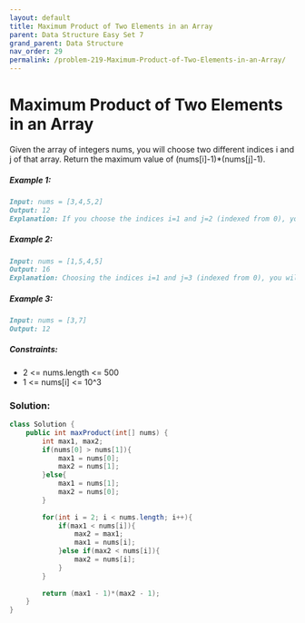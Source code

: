 ```yaml
---
layout: default
title: Maximum Product of Two Elements in an Array
parent: Data Structure Easy Set 7
grand_parent: Data Structure
nav_order: 29
permalink: /problem-219-Maximum-Product-of-Two-Elements-in-an-Array/
---
```

# Maximum Product of Two Elements in an Array
Given the array of integers nums, you will choose two different indices i and j of that array. Return the maximum value of (nums[i]-1)*(nums[j]-1).

##### Example 1:
```markdown
Input: nums = [3,4,5,2]
Output: 12
Explanation: If you choose the indices i=1 and j=2 (indexed from 0), you will get the maximum value, that is, (nums[1]-1)*(nums[2]-1) = (4-1)*(5-1) = 3*4 = 12.
```
##### Example 2:
```markdown
Input: nums = [1,5,4,5]
Output: 16
Explanation: Choosing the indices i=1 and j=3 (indexed from 0), you will get the maximum value of (5-1)*(5-1) = 16.
```
##### Example 3:
```markdown
Input: nums = [3,7]
Output: 12
```
##### Constraints:
* 2 <= nums.length <= 500
* 1 <= nums[i] <= 10^3

### Solution:
```java
class Solution {
    public int maxProduct(int[] nums) {
        int max1, max2;
        if(nums[0] > nums[1]){
            max1 = nums[0];
            max2 = nums[1];
        }else{
            max1 = nums[1];
            max2 = nums[0];
        }
        
        for(int i = 2; i < nums.length; i++){
            if(max1 < nums[i]){
                max2 = max1;
                max1 = nums[i];
            }else if(max2 < nums[i]){
                max2 = nums[i];
            }
        }
        
        return (max1 - 1)*(max2 - 1);
    }
}
```